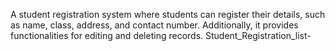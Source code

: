 A student registration system where students can register their details, 
such as name, class, address, and contact number. Additionally, it provides 
functionalities for editing and deleting records.
Student_Registration_list-
